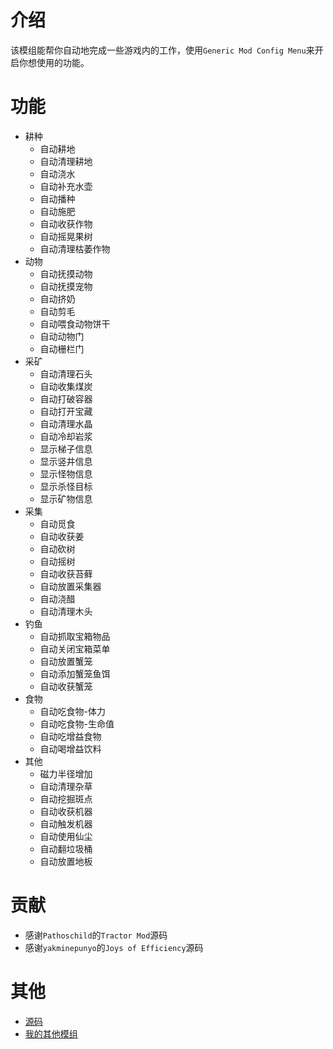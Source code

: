 # 介绍

该模组能帮你自动地完成一些游戏内的工作，使用`Generic Mod Config Menu`来开启你想使用的功能。

# 功能

- 耕种
    - 自动耕地
    - 自动清理耕地
    - 自动浇水
    - 自动补充水壶
    - 自动播种
    - 自动施肥
    - 自动收获作物
    - 自动摇晃果树
    - 自动清理枯萎作物
- 动物
    - 自动抚摸动物
    - 自动抚摸宠物
    - 自动挤奶
    - 自动剪毛
    - 自动喂食动物饼干
    - 自动动物门
    - 自动栅栏门
- 采矿
    - 自动清理石头
    - 自动收集煤炭
    - 自动打破容器
    - 自动打开宝藏
    - 自动清理水晶
    - 自动冷却岩浆
    - 显示梯子信息
    - 显示竖井信息
    - 显示怪物信息
    - 显示杀怪目标
    - 显示矿物信息
- 采集
    - 自动觅食
    - 自动收获姜
    - 自动砍树
    - 自动摇树
    - 自动收获苔藓
    - 自动放置采集器
    - 自动浇醋
    - 自动清理木头
- 钓鱼
    - 自动抓取宝箱物品
    - 自动关闭宝箱菜单
    - 自动放置蟹笼
    - 自动添加蟹笼鱼饵
    - 自动收获蟹笼
- 食物
    - 自动吃食物-体力
    - 自动吃食物-生命值
    - 自动吃增益食物
    - 自动喝增益饮料
- 其他
    - 磁力半径增加
    - 自动清理杂草
    - 自动挖掘斑点
    - 自动收获机器
    - 自动触发机器
    - 自动使用仙尘
    - 自动翻垃圾桶
    - 自动放置地板

# 贡献

- 感谢`Pathoschild`的`Tractor Mod`源码
- 感谢`yakminepunyo`的`Joys of Efficiency`源码

# 其他

- [源码](https://github.com/weizinai/StardewValleyMods)
- [我的其他模组](https://next.nexusmods.com/profile/weizinai/mods?gameId=1303)